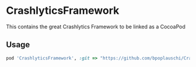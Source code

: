 CrashlyticsFramework
====================

This contains the great Crashlytics Framework to be linked as a CocoaPod

## Usage

``` ruby
pod 'CrashlyticsFramework', :git => "https://github.com/bpoplauschi/CrashlyticsFramework.git"
```


